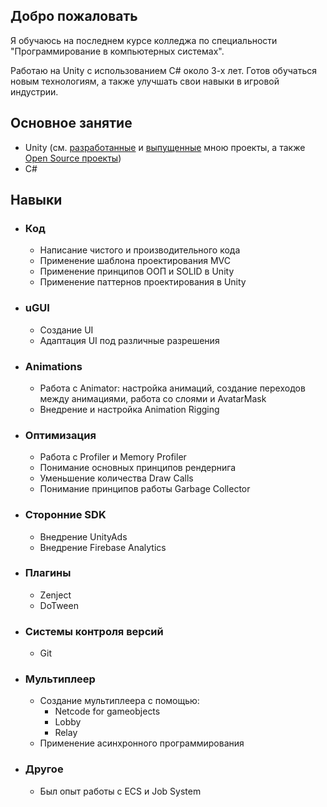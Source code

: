 ## Добро пожаловать

Я обучаюсь на последнем курсе колледжа по специальности "Программирование в компьютерных системах". 

Работаю на Unity с использованием C# около 3-х лет. Готов обучаться новым технологиям, а также улучшать свои навыки в игровой индустрии. 

## Основное занятие

- Unity (см. [разработанные](CV.md) и [выпущенные](Games.md) мною проекты, а также [Open Source проекты](OpenSourceProjects.md))
- C#

## Навыки

- ### Код
  - Написание чистого и производительного кода
  - Применение шаблона проектирования MVC
  - Применение принципов ООП и SOLID в Unity
  - Применение паттернов проектирования в Unity
 
- ### uGUI
  - Создание UI
  - Адаптация UI под различные разрешения
 
- ### Animations
  - Работа с Animator: настройка анимаций, создание переходов между анимациями, работа со слоями и AvatarMask
  - Внедрение и настройка Animation Rigging

- ### Оптимизация
  - Работа с Profiler и Memory Profiler
  - Понимание основных принципов рендернига
  - Уменьшение количества Draw Calls
  - Понимание принципов работы Garbage Collector

- ### Сторонние SDK
  - Внедрение UnityAds
  - Внедрение Firebase Analytics
 
- ### Плагины
  - Zenject
  - DoTween

- ### Системы контроля версий
  - Git
 
- ### Мультиплеер
  - Создание мультиплеера с помощью:
    - Netcode for gameobjects
    - Lobby
    - Relay
  - Применение асинхронного программирования

- ### Другое
  - Был опыт работы с ECS и Job System

